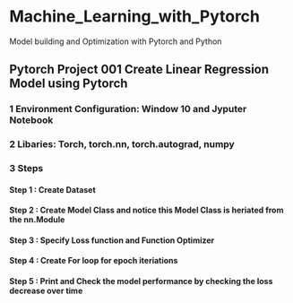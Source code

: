 # Machine_Learning_with_Pytorch
Model building and Optimization with Pytorch and Python  
## Pytorch Project 001 Create Linear Regression Model using Pytorch 
### 1 Environment Configuration: Window 10 and Jyputer Notebook 
### 2 Libaries: Torch, torch.nn, torch.autograd, numpy
### 3 Steps
####  Step 1 : Create Dataset 
####  Step 2 : Create Model Class and notice this Model Class is heriated from the nn.Module
####  Step 3 : Specify Loss function and Function Optimizer
####  Step 4 : Create For loop for epoch iteriations
####  Step 5 : Print and Check the model performance by checking the loss decrease over time 
